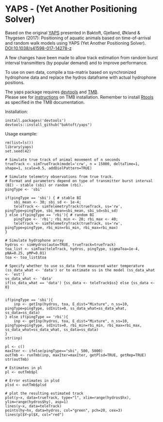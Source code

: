 # YAPS - (Yet Another Positioning Solver) 
Based on the original [YAPS](https://www.nature.com/articles/s41598-017-14278-z.pdf) presented in Baktoft, Gjelland, Økland & Thygesen (2017): Positioning of aquatic animals based on time-of-arrival and random walk models using YAPS (Yet Another Positioning Solver). [DOI:10.1038/s41598-017-14278-z](https://www.nature.com/articles/s41598-017-14278-z.pdf)  

A few changes have been made to allow track estimation from random burst interval transmitters (by popular demand) and to improve performance.  

To use on own data, compile a toa-matrix based on synchronized hydrophone data and replace the hydros dataframe with actual hydrophone positions. 

The yaps package requires [devtools](https://cran.r-project.org/web/packages/devtools/index.html) and [TMB](https://github.com/kaskr/adcomp).  
Please see for [instructions](https://github.com/kaskr/adcomp/wiki/Download) on TMB installation. Remember to install [Rtools](https://cran.r-project.org/bin/windows/Rtools/) as specified in the TMB documentation.

Installation:
```
install.packages('devtools')
devtools::install_github("baktoft/yaps")
```

Usage example:

```
rm(list=ls())	
library(yaps)
set.seed(42)

# Simulate true track of animal movement of n seconds
trueTrack <- simTrueTrack(model='crw', n = 15000, deltaTime=1, shape=1, scale=0.5, addDielPattern=TRUE)

# Simulate telemetry observations from true track.
# Format and parameters depend on type of transmitter burst interval (BI) - stable (sbi) or random (rbi).
pingType <- 'sbi'

if(pingType == 'sbi') { # stable BI
	sbi_mean <- 30; sbi_sd <- 1e-4;
	teleTrack <- simTelemetryTrack(trueTrack, ss='rw', pingType=pingType, sbi_mean=sbi_mean, sbi_sd=sbi_sd)
} else if(pingType == 'rbi'){ # random BI
	pingType <- 'rbi'; rbi_min <- 20; rbi_max <- 40;
	teleTrack <- simTelemetryTrack(trueTrack, ss='rw', pingType=pingType, rbi_min=rbi_min, rbi_max=rbi_max)
}

# Simulate hydrophone array
hydros <- simHydros(auto=TRUE, trueTrack=trueTrack)
toa_list <- simToa(teleTrack, hydros, pingType, sigmaToa=1e-4, pNA=0.25, pMP=0.01)
toa <- toa_list$toa

# Specify whether to use ss_data from measured water temperature (ss_data_what <- 'data') or to estimate ss in the model (ss_data_what <- 'est')
ss_data_what <- 'data'
if(ss_data_what == 'data') {ss_data <- teleTrack$ss} else {ss_data <- 0}


if(pingType == 'sbi'){
	inp <- getInp(hydros, toa, E_dist="Mixture", n_ss=10, pingType=pingType, sdInits=0, ss_data_what=ss_data_what, ss_data=ss_data)
} else if(pingType == 'rbi'){
	inp <- getInp(hydros, toa, E_dist="Mixture", n_ss=10, pingType=pingType, sdInits=0, rbi_min=rbi_min, rbi_max=rbi_max, ss_data_what=ss_data_what, ss_data=ss_data)
} 
str(inp)

pl <- c()
maxIter <- ifelse(pingType=="sbi", 500, 5000)
outTmb <- runTmb(inp, maxIter=maxIter, getPlsd=TRUE, getRep=TRUE)
str(outTmb)

# Estimates in pl
pl <- outTmb$pl

# Error estimates in plsd
plsd <- outTmb$plsd

# plot the resulting estimated track
plot(y~x, data=trueTrack, type="l", xlim=range(hydros$hx), ylim=range(hydros$hy), asp=1)
lines(y~x, data=teleTrack)
points(hy~hx, data=hydros, col="green", pch=20, cex=3)
lines(pl$Y~pl$X, col="red")
```

